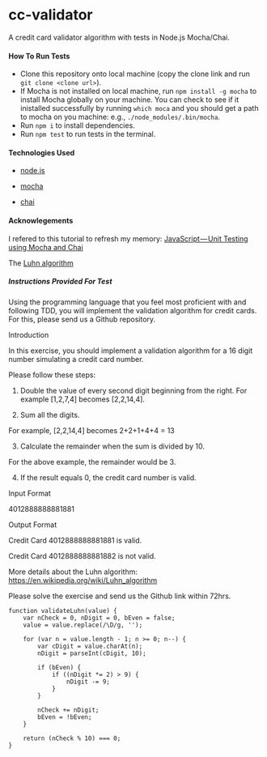 # cc-validator
A credit card validator algorithm with tests in Node.js Mocha/Chai.

#### How To Run Tests
- Clone this repository onto local machine (copy the clone link and run ``` git clone <clone url>```).
- If Mocha is not installed on local machine, run ```npm install -g mocha``` to install Mocha globally on your machine. You can check to see if it inistalled successfully by running ```which moca``` and you should get a path to mocha on you machine: e.g., ```./node_modules/.bin/mocha```.
- Run ```npm i``` to install dependencies.
- Run ```npm test``` to run tests in the terminal.

#### Technologies Used
- [node.js](https://nodejs.org/)

- [mocha](https://mochajs.org/)

- [chai](http://www.chaijs.com/)

#### Acknowlegements
I refered to this tutorial to refresh my memory: [JavaScript — Unit Testing using Mocha and Chai](https://codeburst.io/javascript-unit-testing-using-mocha-and-chai-1d97d9f18e71)

The [Luhn algorithm](https://en.wikipedia.org/wiki/Luhn_algorithm)


##### Instructions Provided For Test

Using the programming language that you feel most proficient with and following TDD, you will implement the validation algorithm for credit cards. For this, please send us a Github repository.


Introduction

In this exercise, you should implement a validation algorithm for a 16 digit number simulating a credit card number.


Please follow these steps:

1. Double the value of every second digit beginning from the right. For example [1,2,7,4] becomes [2,2,14,4].

2. Sum all the digits.

For example, [2,2,14,4] becomes 2+2+1+4+4 = 13

3. Calculate the remainder when the sum is divided by 10.

For the above example, the remainder would be 3.

4. If the result equals 0, the credit card number is valid.


Input Format

4012888888881881


Output Format

Credit Card 4012888888881881 is valid.

Credit Card 4012888888881882 is not valid.

More details about the Luhn algorithm: https://en.wikipedia.org/wiki/Luhn_algorithm


Please solve the exercise and send us the Github link within 72hrs.​

```
function validateLuhn(value) {
    var nCheck = 0, nDigit = 0, bEven = false;
    value = value.replace(/\D/g, '');

    for (var n = value.length - 1; n >= 0; n--) {
        var cDigit = value.charAt(n);
        nDigit = parseInt(cDigit, 10);

        if (bEven) {
            if ((nDigit *= 2) > 9) {
                nDigit -= 9;
            }
        }

        nCheck += nDigit;
        bEven = !bEven;
    }

    return (nCheck % 10) === 0;
}
```

